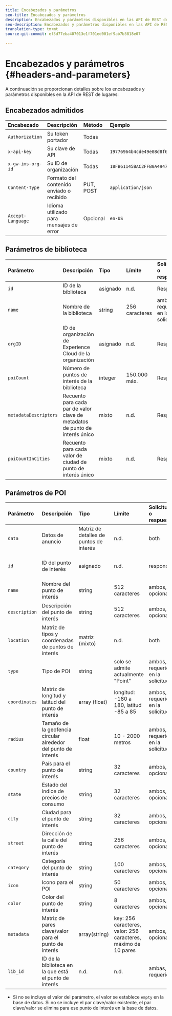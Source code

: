 ```yaml
---
title: Encabezados y parámetros
seo-title: Encabezados y parámetros
description: Encabezados y parámetros disponibles en las API de REST de Places.
seo-description: Encabezados y parámetros disponibles en las API de REST de Places.
translation-type: tm+mt
source-git-commit: ef3d77eba407013e1f701ed001ef9ab7b3818e07

---
```



# Encabezados y parámetros {#headers-and-parameters}

A continuación se proporcionan detalles sobre los encabezados y parámetros disponibles en la API de REST de lugares:

## Encabezados admitidos

| Encabezado | Descripción | Método | Ejemplo |
| :--- | :--- | :--- | :--- |
| `Authorization` | Su token portador | Todas |  |
| `x-api-key` | Su clave de API | Todas | `19776964b4cde49e08d8f62e5824f777b` |
| `x-gw-ims-org-id` | Su ID de organización | Todas | `18FB61145BAC2FFB0A494777@AdobeOrg` |
| `Content-Type` | Formato del contenido enviado o recibido | PUT, POST | `application/json` |
| `Accept-Language` | Idioma utilizado para mensajes de error | Opcional | `en-US` |

## Parámetros de biblioteca

| Parámetro | Descripción | Tipo | Límite | Solicitud o respuesta | Ejemplo |
| :--- | :--- | :--- | :--- | :--- | :--- |
| `id` | ID de la biblioteca | asignado | n.d. | Respuesta | `"id": "b2488788-2d2a-462b-b1a2-305272777dda"` |
| `name` | Nombre de la biblioteca | string | 256 caracteres | ambos, requeridos en la solicitud | `"name": "Amazing Places"` |
| `orgID` | ID de organización de Experience Cloud de la organización | asignado | n.d. | Respuesta | `"orgID": "777F20F55BACA09E0A495D8F@AdobeOrg"` |
| `poiCount` | Número de puntos de interés de la biblioteca | integer | 150.000 máx. | Respuesta | `"poiCount": 25149` |
| `metadataDescriptors` | Recuento para cada par de valor clave de metadatos de punto de interés único | mixto | n.d. | Respuesta |  |
| `poiCountInCities` | Recuento para cada valor de ciudad de punto de interés único | mixto | n.d. | Respuesta |  |

## Parámetros de POI

| Parámetro | Descripción | Tipo | Límite | Solicitud o respuesta | Ejemplo |
| :--- | :--- | :--- | :--- | :--- | :--- |
| `data` | Datos de anuncio | Matriz de detalles de puntos de interés | n.d. | both |  |
| `id` | ID del punto de interés | asignado | n.d. | response | `"id": "1455462b-7f9c-4220-9f42-5bbce777a0d1"` |
| `name` | Nombre del punto de interés | string | 512 caracteres | ambos, opcional\* | `"name": "My Favorite Place"` |
| `description` | Descripción del punto de interés | string | 512 caracteres | ambos, opcional\* | `"description": "This is a very good place."` |
| `location` | Matriz de tipos y coordenadas de puntos de interés | matriz (mixto) | n.d. | both | `"location": {"type": "Point", "coordinates": [-122.201007, 37.604713]` |
| `type` | Tipo de POI | string | solo se admite actualmente "Point" | ambos, requeridos en la solicitud | `"type": "Point"` |
| `coordinates` | Matriz de longitud y latitud del punto de interés | array (float) | longitud: -180 a 180, latitud -85 a 85 | ambos, requeridos en la solicitud | `"coordinates": [-122.201007, 37.604713]` |
| `radius` | Tamaño de la geofencia circular alrededor del punto de interés | float | 10 - 2000 metros | ambos, requeridos en la solicitud | `"radius": 100` |
| `country` | País para el punto de interés | string | 32 caracteres | ambos, opcional* | `"country": "United States"` |
| `state` | Estado del índice de precios de consumo | string | 32 caracteres | ambos, opcional* | `"state": "California"` |
| `city` | Ciudad para el punto de interés | string | 32 caracteres | ambos, opcional* | `"city": "San Jose"` |
| `street` | Dirección de la calle del punto de interés | string | 256 caracteres | ambos, opcional* | `"street": "122 Woz Way"` |
| `category` | Categoría del punto de interés | string | 100 caracteres | ambos, opcional* | `"category": "cafe"` |
| `icon` | Icono para el POI | string | 50 caracteres | ambos, opcional* | `"icon": "star"` |
| `color` | Color del punto de interés | string | 8 caracteres | ambos, opcional* | `"color": "blue"` |
| `metadata` | Matriz de pares clave/valor para el punto de interés | array(string) | key: 256 caracteres, valor: 256 caracteres, máximo de 10 pares | ambos, opcional* | `"metadata": {"region": "Equator"}` |
| `lib_id` | ID de la biblioteca en la que está el punto de interés | n.d. | n.d. | ambas, requerido | `"lib_id": "ac7a0b25-c6c2-43ba-bbc6-2b1777b80fe9"` |

* Si no se incluye el valor del parámetro, el valor se establece `empty` en la base de datos. Si no se incluye el par clave/valor existente, el par clave/valor se elimina para ese punto de interés en la base de datos.

